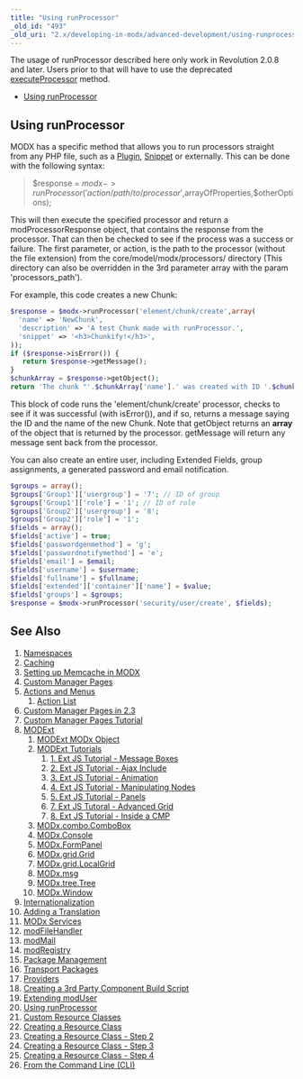 ```yaml
---
title: "Using runProcessor"
_old_id: "493"
_old_uri: "2.x/developing-in-modx/advanced-development/using-runprocessor"
---
```


 The usage of runProcessor described here only work in Revolution 2.0.8 and later. Users prior to that will have to use the deprecated [executeProcessor](developing-in-modx/other-development-resources/class-reference/modx/modx.executeprocessor "modX.executeProcessor") method. 
- [Using runProcessor](#using-runprocessor)

## Using runProcessor

 MODX has a specific method that allows you to run processors straight from any PHP file, such as a [Plugin](developing-in-modx/basic-development/plugins "Plugins"), [Snippet](developing-in-modx/basic-development/snippets "Snippets") or externally. This can be done with the following syntax:

> $response = $modx->runProcessor('action/path/to/processor',$arrayOfProperties,$otherOptions);

 This will then execute the specified processor and return a modProcessorResponse object, that contains the response from the processor. That can then be checked to see if the process was a success or failure. The first parameter, or action, is the path to the processor (without the file extension) from the core/model/modx/processors/ directory (This directory can also be overridden in the 3rd parameter array with the param 'processors\_path').

 For example, this code creates a new Chunk:

 ``` php 
$response = $modx->runProcessor('element/chunk/create',array(
   'name' => 'NewChunk',
   'description' => 'A test Chunk made with runProcessor.',
   'snippet' => '<h3>Chunkify!</h3>',
));
if ($response->isError()) {
    return $response->getMessage();
}
$chunkArray = $response->getObject();
return 'The chunk "'.$chunkArray['name'].' was created with ID '.$chunkArray['id'];
```

 This block of code runs the 'element/chunk/create' processor, checks to see if it was successful (with isError()), and if so, returns a message saying the ID and the name of the new Chunk. Note that getObject returns an **array** of the object that is returned by the processor. getMessage will return any message sent back from the processor.

 You can also create an entire user, including Extended Fields, group assignments, a generated password and email notification.

 ``` php 
$groups = array();
$groups['Group1']['usergroup'] = '7'; // ID of group
$groups['Group1']['role'] = '1'; // ID of role
$groups['Group2']['usergroup'] = '8';
$groups['Group2']['role'] = '1';
$fields = array();
$fields['active'] = true;
$fields['passwordgenmethod'] = 'g';
$fields['passwordnotifymethod'] = 'e';
$fields['email'] = $email; 
$fields['username'] = $username;
$fields['fullname'] = $fullname;
$fields['extended']['container']['name'] = $value;
$fields['groups'] = $groups;
$response = $modx->runProcessor('security/user/create', $fields);    
```

## See Also

1. [Namespaces](developing-in-modx/advanced-development/namespaces)
2. [Caching](developing-in-modx/advanced-development/caching)
3. [Setting up Memcache in MODX](developing-in-modx/advanced-development/caching/setting-up-memcache-in-modx)
4. [Custom Manager Pages](developing-in-modx/advanced-development/custom-manager-pages)
5. [Actions and Menus](developing-in-modx/advanced-development/custom-manager-pages/actions-and-menus)
   1. [Action List](developing-in-modx/advanced-development/custom-manager-pages/actions-and-menus/action-list)
6. [Custom Manager Pages in 2.3](developing-in-modx/advanced-development/custom-manager-pages/custom-manager-pages-in-2.3)
7. [Custom Manager Pages Tutorial](developing-in-modx/advanced-development/custom-manager-pages/custom-manager-pages-tutorial)
8. [MODExt](developing-in-modx/advanced-development/custom-manager-pages/modext)
   1. [MODExt MODx Object](developing-in-modx/advanced-development/custom-manager-pages/modext/modext-modx-object)
   2. [MODExt Tutorials](developing-in-modx/advanced-development/custom-manager-pages/modext/modext-tutorials)
         1. [1. Ext JS Tutorial - Message Boxes](developing-in-modx/advanced-development/custom-manager-pages/modext/modext-tutorials/1.-ext-js-tutorial-message-boxes)
         2. [2. Ext JS Tutorial - Ajax Include](developing-in-modx/advanced-development/custom-manager-pages/modext/modext-tutorials/2.-ext-js-tutorial-ajax-include)
         3. [3. Ext JS Tutorial - Animation](developing-in-modx/advanced-development/custom-manager-pages/modext/modext-tutorials/3.-ext-js-tutorial-animation)
         4. [4. Ext JS Tutorial - Manipulating Nodes](developing-in-modx/advanced-development/custom-manager-pages/modext/modext-tutorials/4.-ext-js-tutorial-manipulating-nodes)
         5. [5. Ext JS Tutorial - Panels](developing-in-modx/advanced-development/custom-manager-pages/modext/modext-tutorials/5.-ext-js-tutorial-panels)
         6. [7. Ext JS Tutoral - Advanced Grid](developing-in-modx/advanced-development/custom-manager-pages/modext/modext-tutorials/7.-ext-js-tutoral-advanced-grid)
         7. [8. Ext JS Tutorial - Inside a CMP](developing-in-modx/advanced-development/custom-manager-pages/modext/modext-tutorials/8.-ext-js-tutorial-inside-a-cmp)
   3. [MODx.combo.ComboBox](developing-in-modx/advanced-development/custom-manager-pages/modext/modx.combo.combobox)
   4. [MODx.Console](developing-in-modx/advanced-development/custom-manager-pages/modext/modx.console)
   5. [MODx.FormPanel](developing-in-modx/advanced-development/custom-manager-pages/modext/modx.formpanel)
   6. [MODx.grid.Grid](developing-in-modx/advanced-development/custom-manager-pages/modext/modx.grid.grid)
   7. [MODx.grid.LocalGrid](developing-in-modx/advanced-development/custom-manager-pages/modext/modx.grid.localgrid)
   8. [MODx.msg](developing-in-modx/advanced-development/custom-manager-pages/modext/modx.msg)
   9. [MODx.tree.Tree](developing-in-modx/advanced-development/custom-manager-pages/modext/modx.tree.tree)
   10. [MODx.Window](developing-in-modx/advanced-development/custom-manager-pages/modext/modx.window)
9. [Internationalization](developing-in-modx/advanced-development/internationalization)
10. [Adding a Translation](developing-in-modx/advanced-development/internationalization/adding-a-translation)
11. [MODx Services](developing-in-modx/advanced-development/modx-services)
12. [modFileHandler](developing-in-modx/advanced-development/modx-services/modfilehandler)
13. [modMail](developing-in-modx/advanced-development/modx-services/modmail)
14. [modRegistry](developing-in-modx/advanced-development/modx-services/modregistry)
15. [Package Management](developing-in-modx/advanced-development/package-management)
16. [Transport Packages](developing-in-modx/advanced-development/package-management/transport-packages)
17. [Providers](developing-in-modx/advanced-development/package-management/providers)
18. [Creating a 3rd Party Component Build Script](developing-in-modx/advanced-development/package-management/creating-a-3rd-party-component-build-script)
19. [Extending modUser](developing-in-modx/advanced-development/extending-moduser)
20. [Using runProcessor](developing-in-modx/advanced-development/using-runprocessor)
21. [Custom Resource Classes](developing-in-modx/advanced-development/custom-resource-classes)
22. [Creating a Resource Class](developing-in-modx/advanced-development/custom-resource-classes/creating-a-resource-class)
   1. [Creating a Resource Class - Step 2](developing-in-modx/advanced-development/custom-resource-classes/creating-a-resource-class/creating-a-resource-class-step-2)
   2. [Creating a Resource Class - Step 3](developing-in-modx/advanced-development/custom-resource-classes/creating-a-resource-class/creating-a-resource-class-step-3)
   3. [Creating a Resource Class - Step 4](developing-in-modx/advanced-development/custom-resource-classes/creating-a-resource-class/creating-a-resource-class-step-4)
23. [From the Command Line (CLI)](developing-in-modx/advanced-development/from-the-command-line-(cli))